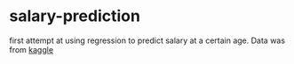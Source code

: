 # salary-prediction
first attempt at using regression to predict salary at a certain age. Data was from [kaggle]([url](https://www.kaggle.com/datasets/mohithsairamreddy/salary-data?datasetId=3282301&sortBy=voteCount)https://www.kaggle.com/datasets/mohithsairamreddy/salary-data?datasetId=3282301&sortBy=voteCount)

